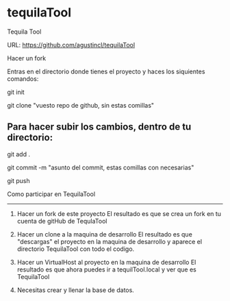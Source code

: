 tequilaTool
===========

Tequila Tool

URL: https://github.com/agustincl/tequilaTool

Hacer un fork

Entras en el directorio donde tienes el proyecto y haces los siquientes comandos:

git init

git clone "vuesto repo de github, sin estas comillas"

Para hacer subir los cambios, dentro de tu directorio:
---
git add .

git commit -m "asunto del commit, estas comillas con necesarias"

git push


Como participar en TequilaTool
___
1. Hacer un fork de este proyecto
El resultado es que se crea un fork en tu cuenta de gitHub de TequlaTool

2. Hacer un clone a la maquina de desarrollo
El resultado es que "descargas" el proyecto en la maquina de desarrollo y aparece el directorio TequilaTool con todo el codigo.

3. Hacer un VirtualHost al proyecto en la maquina de desarrollo 
El resultado es que ahora puedes ir a tequilTool.local y ver que es TequilaTool

4. Necesitas crear y llenar la base de datos.

